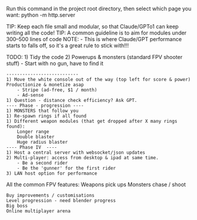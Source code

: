 
Run this command in the project root directory, then select which page you want:
	python -m http.server

TIP: Keep each file small and modular, so that Claude/GPTo1 can keep writing all the code!
TIP: A common guideline is to aim for modules under 300–500 lines of code
	NOTE: - This is where Claude/GPT performance starts to falls off, so it's a great rule to stick with!!!


TODO:
	1) Tidy the code
	2) Powerups & monsters (standard FPV shooter stuff)
		- Start with no gun, have to find it






	---------------------------
	1) Move the white console out of the way (top left for score & power)
	Productionize & monetize asap
		- Stripe (ad-free, $1 / month)
		- Ad-sense 
	1) Question - distance check efficiency? Ask GPT.
	---- Phase - progression ----
	1) MONSTERS that follow you
	1) Re-spawn rings if all found
	1) Different weapon modules (that get dropped after X many rings found):
		Longer range
		Double blaster
		Huge radius blaster
	---- Phase IV  ----
	1) Host a central server with websocket/json updates 
	2) Multi-player: access from desktop & ipad at same time.
		- Be a second rider
		- Be the 'gunner' for the first rider
	3) LAN host option for performance 


All the common FPV features:
	Weapons pick ups
	Monsters chase / shoot

	Buy improvements / customisations
	Level progression - need blender progress 
	Big boss
	Online multiplayer arena
		
